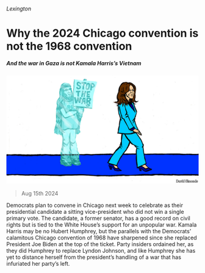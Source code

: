 ###### Lexington

# Why the 2024 Chicago convention is not the 1968 convention 

##### And the war in Gaza is not Kamala Harris’s Vietnam 

![image](images/20240817_USD100.jpg) 

> Aug 15th 2024 

Democrats plan to convene in Chicago next week to celebrate as their presidential candidate a sitting vice-president who did not win a single primary vote. The candidate, a former senator, has a good record on civil rights but is tied to the White House’s support for an unpopular war. Kamala Harris may be no Hubert Humphrey, but the parallels with the Democrats’ calamitous Chicago convention of 1968 have sharpened since she replaced President Joe Biden at the top of the ticket. Party insiders ordained her, as they did Humphrey to replace Lyndon Johnson, and like Humphrey she has yet to distance herself from the president’s handling of a war that has infuriated her party’s left. 

